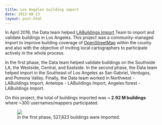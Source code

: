```yaml
---
title: Los Angeles building import
date: 2012-08-23
layout: post.html
---
```


In April 2016, the Data team helped [LABuildings Import](https://wiki.openstreetmap.org/wiki/Los_Angeles,_California/Buildings_Import) Team to import and validate buildings in Los Angeles. This project was a community-managed import to improve building coverage of [OpenStreetMap](https://www.openstreetmap.org/) within the county and also with the objective of inviting local cartographers to participate actively in the whole process.

In the first phase, the Data team helped validate buildings on the Southside LA, the Westside, Central, and Eastside. In the second phase, the Data team helped import in the Southeast of Los Angeles as San Gabriel, Verdugos, and Pomona Valley. Finally, the Data team worked in Northwest - LABuildings Import, Antelope - LABuildings Import, Angeles forest - LABuildings Import.

On this project, the total of buildings imported was <b>~ 2.92 M buildings</b> where ~300 usernames/mappers participated.

<figure class="align-center">
  <img src="https://devseed.com/data-team-workflow/assets/images/mapping_3.gif"/>
  <figcaption>In the first phase, 527,823 buildings were imported.</figcaption>
</figure>
